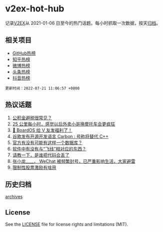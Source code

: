 # v2ex-hot-hub

 记录[V2EX](https://www.v2ex.com/)从 2021-01-06 日至今的热门话题。每小时抓取一次数据，按天[归档](archives)。
 
 ## 相关项目

- [GitHub热榜](https://github.com/lonnyzhang423/github-hot-hub)
- [知乎热榜](https://github.com/lonnyzhang423/zhihu-hot-hub)
- [微博热榜](https://github.com/lonnyzhang423/weibo-hot-hub)
- [头条热榜](https://github.com/lonnyzhang423/toutiao-hot-hub)
- [抖音热榜](https://github.com/lonnyzhang423/douyin-hot-hub)


 `更新时间：2022-07-21 11:06:57 +0800`

## 热议话题

1. [公积金避税很常见？](https://www.v2ex.com/t/867510)
1. [25 公里每小时，感觉以后外卖小哥换摩托车会更疯狂](https://www.v2ex.com/t/867506)
1. [🎁 BoardOS 给 V 友发福利了！](https://www.v2ex.com/t/867575)
1. [谷歌发布开源开发语言 Carbon : 号称将替代 C++](https://www.v2ex.com/t/867631)
1. [官方有没有可能有这样一个数据库？](https://www.v2ex.com/t/867513)
1. [软件中有没有与“飞线”相对应的东西？](https://www.v2ex.com/t/867490)
1. [请教一下，是谁把代码合丢了](https://www.v2ex.com/t/867567)
1. [张小龙____， WeChat 被频繁封号，已严重影响生活，大家避雷](https://www.v2ex.com/t/867612)
1. [限制性股票激励有啥用](https://www.v2ex.com/t/867539)

## 历史归档

[archives](archives)

## License

See the [LICENSE](LICENSE) file for license rights and limitations (MIT).

